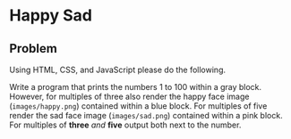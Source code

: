 # Happy Sad

## Problem
Using HTML, CSS, and JavaScript please do the following.

Write a program that prints the numbers 1 to 100 within
a gray block. However, for multiples of three also render 
the happy face image (`images/happy.png`) contained within 
a blue block. For multiples of five render the sad face 
image (`images/sad.png`) contained within a pink block. 
For multiples of **three** _and_ **five** output both next 
to the number.